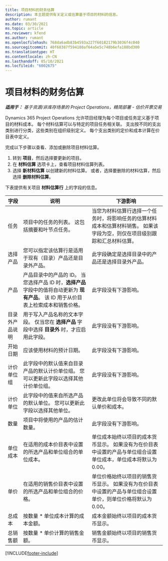 ```yaml
---
title: 项目材料的财务估算
description: 本主题提供有关定义或估算基于项目的材料的信息。
author: rumant
ms.date: 03/30/2021
ms.topic: article
ms.reviewer: kfend
ms.author: rumant
ms.openlocfilehash: 768da6adb83b4593a227f60182179b3036f4c040
ms.sourcegitcommit: 40f68387f594180af64a5e5c748b6efa188bd300
ms.translationtype: HT
ms.contentlocale: zh-CN
ms.lasthandoff: 05/10/2021
ms.locfileid: "6002675"
---
```

# <a name="financial-estimates-for-materials-on-projects"></a>项目材料的财务估算

_**适用于：** 基于资源/非库存场景的 Project Operations，精简部署 - 估价开票交易_

Dynamics 365 Project Operations 允许项目经理为每个项目或任务定义基于项目的材料成本。 每个材料估算可以与特定的项目任务相关联。 支出按不同的支出类别进行分类，这些类别在组织级别定义。 每个支出类别的定价和成本计算在价目表中定义。 

完成以下步骤以查看、添加或删除项目材料估算。

1. 转到 **项目**，然后选择要更新的项目。
2. 在 **材料估算** 选项卡上，查看项目材料估算列表。
3. 选择 **新材料估算** 以创建新的材料估算。 或者，选择要删除的材料估算，然后选择 **删除材料估算**。

下表提供有关项目 **材料估算行** 上的字段的信息。 

| **字段** | **说明** | **下游影响** |
| --- | --- | --- |
| 任务 | 项目中的任务的列表。 这包括摘要和叶节点任务。 | 当您为材料估算行选择一个任务时，将影响任务的估算材料成本和估算材料销售。 如果该字段为空，则仅在项目级别跟踪和汇总材料估算。 |
| 选择产品 |  您可以指定该估算行是适用于现有（目录）产品还是目录外产品。 | 此字段确定是选择目录中的产品还是选择目录外产品。 |
| 产品 | 产品目录中的产品的 ID。 当您选择产品 ID 时，**选择产品** 字段中的值将自动更新为 **现有产品**。 该 ID 用于从价目表上检索成本和销售价格。 | 此字段没有下游影响。 |
| 目录外产品说明 | 用于写入产品名称的文本字段。 仅当您在 **选择产品** 字段中选择 **目录外** 时，才应启用此字段。| 此字段没有下游影响。 |
| 开始日期 | 应该使用材料的预计日期。 | 此字段没有下游影响。 |
| 计价单位组 | 此字段中的默认值来自目录产品的默认计价单位组。 您可以更新此字段以选择其他计价单位组。 | 此字段没有下游影响。 |
| 计价单位 | 此字段中的值来自所选产品的默认单位。 您可以更新此字段以选择其他单位。 | 更改此单位将会导致不同的默认单价和成本。 |
| 数量 | 项目中将使用的产品的估计数量。 | 此字段没有下游影响。 |
| 单位成本 | 在适用的成本价目表中设置的所选产品和单位组合的单位成本。 | 单位成本始终以项目的成本货币显示。 如果没有为在价目表中设置的产品与单位组合设置单位成本，单位成本将默认为 0.00。 |
| 单价 | 在适用的销售价目表中设置的所选产品和单位组合的价格。 | 单位价格始终以项目的销售货币显示。 如果没有为在价目表中设置的产品与单位组合设置单价，则单位价格将默认为 0.00。|
| 总成本 | 按数量 \* 单位成本计算的成本金额。| 成本金额始终以项目的成本货币显示。 |
| 总销售额 | 按数量 \* 单价计算的销售金额。 | 销售金额始终以项目的销售货币显示。 |


[!INCLUDE[footer-include](../includes/footer-banner.md)]
